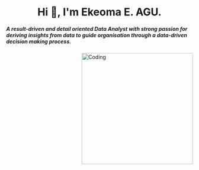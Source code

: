 <h1 align="center">Hi 👋, I'm Ekeoma E. AGU.</h1>
<h5 align="left">A result-driven and detail oriented Data Analyst with strong passion for deriving insights from data to guide organisation through a data-driven decision making process.</h5>
<img align="right" alt="Coding" width="300" src="https://cdn.dribbble.com/users/2646423/screenshots/5507196/computer.gif">

<!--
**Ekediee/Ekediee** is a ✨ _special_ ✨ repository because its `README.md` (this file) appears on your GitHub profile.

Here are some ideas to get you started:

- 🔭 I’m currently working on ...
- 🌱 I’m currently learning ...
- 👯 I’m looking to collaborate on ...
- 🤔 I’m looking for help with ...
- 💬 Ask me about ...
- 📫 How to reach me: ...
- 😄 Pronouns: ...
- ⚡ Fun fact: ...
-->
